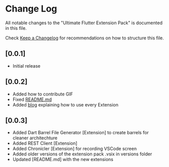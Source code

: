 # Change Log

All notable changes to the "Ultimate Flutter Extension Pack" is documented in this file.

Check [Keep a Changelog](http://keepachangelog.com/) for recommendations on how to structure this file.

## [0.0.1]

- Initial release

## [0.0.2]

- Added how to contribute GIF
- Fixed [README.md](https://github.com/zyllus17/Ultimate-Flutter-Extension-Pack/blob/master/README.md)
- Added [blog](https://marketplace.visualstudio.com/items?itemName=MarufHassan.flutter) explaining how to use every Extension

## [0.0.3]

- Added Dart Barrel File Generator [Extension] to create barrels for cleaner architechture
- Added REST Client [Extension]
- Added Chronicler [Extension] for recording VSCode screen
- Added older versions of the extension pack .vsix in versions folder
- Updated [README.md] with the new extensions